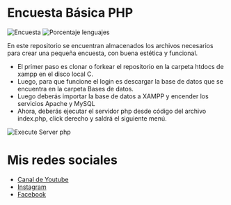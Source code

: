 # Encuesta Básica PHP

![Encuesta](https://user-images.githubusercontent.com/85718854/131224107-604bbb00-aac0-4bb8-ab61-53170a25c7bb.png)
![Porcentaje lenguajes](https://user-images.githubusercontent.com/85718854/131224108-07da9152-fd1b-4acb-8252-8a61951a63d2.png)

En este repositorio se encuentran almacenados los archivos necesarios para crear una pequeña encuesta, con buena estética y funcional.

* El primer paso es clonar o forkear el repositorio en la carpeta htdocs de xampp en el disco local C.
* Luego, para que funcione el login es descargar la base de datos que se encuentra en la carpeta Bases de datos.
* Luego deberás importar la base de datos a XAMPP y encender los servicios Apache y MySQL
* Ahora, deberás ejecutar el servidor php desde código del archivo index.php, click derecho y saldrá el siguiente menú.

![Execute Server php](https://user-images.githubusercontent.com/85718854/129078933-c6312507-7c3e-44c8-a591-4b1b7892bb55.png)

# Mis redes sociales

  * [Canal de Youtube](https://www.youtube.com/channel/UCEUrVWPMTrXIWzn5CwnjYhQ)
  * [Instagram](https://instagram.com/juankestevez?igshid=1b8l23wmuja5n)
  * [Facebook](https://www.facebook.com/juancarlos.estevezvargas.98)
